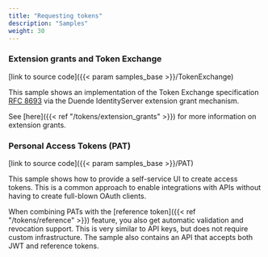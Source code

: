 ```yaml
---
title: "Requesting tokens"
description: "Samples"
weight: 30
---
```


### Extension grants and Token Exchange
[link to source code]({{< param samples_base >}}/TokenExchange)

This sample shows an implementation of the Token Exchange specification [RFC 8693](https://tools.ietf.org/html/rfc8693) via the Duende IdentityServer extension grant mechanism.

See [here]({{< ref "/tokens/extension_grants" >}}) for more information on extension grants.


### Personal Access Tokens (PAT)
[link to source code]({{< param samples_base >}}/PAT)

This sample shows how to provide a self-service UI to create access tokens. This is a common approach to enable integrations with APIs without having to create full-blown OAuth clients.

When combining PATs with the [reference token]({{< ref "/tokens/reference" >}}) feature, you also get automatic validation and revocation support. This is very similar to API keys, but does not require custom infrastructure. The sample also contains an API that accepts both JWT and reference tokens.
